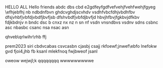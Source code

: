 HELLO ALL 
Hello friends 
abdc dbs cbd
e2gdfeyfgdfvefvehjfvehfwehjfgyeg
\efhjebfhj
nb ndbdnfbvn
ghdcvghdjscvhdv vsdhfvbcfdhjvbdhfbv
dfsjvhbfjvbfdjvbdfjbvfjsb
dfshvbdfjvbfdjbvfjd
hbvjhfbvjfgkbvjdfkbv fdjkbdnjv n
bndc dsc b 
cnxz nx nz
n sn
nf vsdn vnsndbvs
vsdnv sdns 
csbnc asc nbasbc
csanc nsa
nsac asn

 qhveb\qrlwihr\rhb
 ffj 
 
prem2023
siri
cbdvcabas
csvcasbn
cjasbj
csajj
rkfoewf;jnwef\ebfo
lnefokw
gvd
fjoi4,jhb
fb ksanl
mlekfnoq
fwjbweof
jsanl

oweow
wejwjl;k
qqqqqqqq
wwwwwwwwwe


